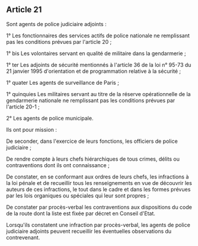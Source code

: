 Article 21
----
Sont agents de police judiciaire adjoints :

1° Les fonctionnaires des services actifs de police nationale ne remplissant pas
les conditions prévues par l'article 20 ;

1° bis Les volontaires servant en qualité de militaire dans la gendarmerie ;

1° ter Les adjoints de sécurité mentionnés à l'article 36 de la loi n° 95-73 du
21 janvier 1995 d'orientation et de programmation relative à la sécurité ;

1° quater Les agents de surveillance de Paris ;

1° quinquies Les militaires servant au titre de la réserve opérationnelle de la
gendarmerie nationale ne remplissant pas les conditions prévues par l'article
20-1 ;

2° Les agents de police municipale.

Ils ont pour mission :

De seconder, dans l'exercice de leurs fonctions, les officiers de police
judiciaire ;

De rendre compte à leurs chefs hiérarchiques de tous crimes, délits ou
contraventions dont ils ont connaissance ;

De constater, en se conformant aux ordres de leurs chefs, les infractions à la
loi pénale et de recueillir tous les renseignements en vue de découvrir les
auteurs de ces infractions, le tout dans le cadre et dans les formes prévues par
les lois organiques ou spéciales qui leur sont propres ;

De constater par procès-verbal les contraventions aux dispositions du code de la
route dont la liste est fixée par décret en Conseil d'Etat.

Lorsqu'ils constatent une infraction par procès-verbal, les agents de police
judiciaire adjoints peuvent recueillir les éventuelles observations du
contrevenant.
